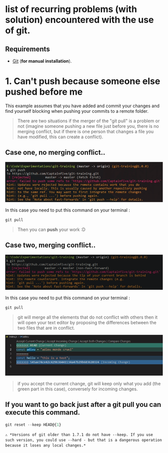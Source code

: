 # list of recurring problems (with solution) encountered with the use of git.

## Requirements
- [Git](https://git-scm.com/) (**for manual installation**).

# 1. Can't push because someone else pushed before me

This example assumes that you have added and commit your changes and find yourself blocking when pushing your commits to a remote folder.

>There are two situations if the merger of the "git pull" is a problem or not (imagine someone pushing a new file just before you, there is no merging conflict, but if there is one person that changes a file you have modified, this can create a conflict).

## Case one, no merging conflict..
<p align="left">
<img src="./images/git/failed_to_push_work_you_dont_have.png" width="650">
</p>

In this case you need to put this command on your terminal :
````js
git pull
````

>Then you can **push** your work :D

## Case two, merging conflict..
<p align="left">
<img src="./images/git/failed_to_push_merge_conflict.png" width="650">
</p>

In this case you need to put this command on your terminal :
````js
git pull
````

>git will merge all the elements that do not conflict with others then it will open your text editor by proposing the differences between the two files that are in conflict.

<p align="left">
<img src="./images/git/merge_changes.png" width="650">
</p>

>if you accept the current change, git will keep only what you add (the green part in this case), conversely for incoming changes.

## If you want to go back just after a git pull you can execute this command.
```js
git reset --keep HEAD@{1}
```
`⚠️ *Versions of git older than 1.7.1 do not have --keep. If you use such version, you could use --hard - but that is a dangerous operation because it loses any local changes.*`